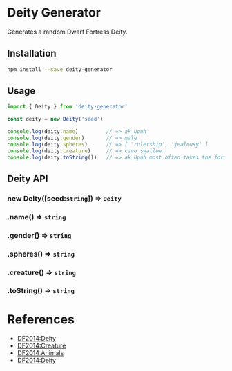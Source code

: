 # Deity Generator

Generates a random Dwarf Fortress Deity.

## Installation

```bash
npm install --save deity-generator
```

## Usage

```javascript
import { Deity } from 'deity-generator'

const deity = new Deity('seed')

console.log(deity.name)         // => ak Upuh
console.log(deity.gender)       // => male
console.log(deity.spheres)      // => [ 'rulership', 'jealousy' ]
console.log(deity.creature)     // => cave swallow
console.log(deity.toString())   // => ak Upuh most often takes the form of a male cave swallow and is associated with rulership and jealousy.
```

## Deity API

### new Deity([seed:`string`]) => `Deity`
### .name() => `string`
### .gender() => `string`
### .spheres() => `string`
### .creature() => `string`
### .toString() => `string`

# References

- [DF2014:Deity](https://dwarffortresswiki.org/index.php/DF2014:Deity)
- [DF2014:Creature](https://dwarffortresswiki.org/index.php/DF2014:Creature)
- [DF2014:Animals](https://dwarffortresswiki.org/index.php/Category:DF2014:Animals)
- [DF2014:Deity](https://dwarffortresswiki.org/index.php/DF2014:Vermin)
